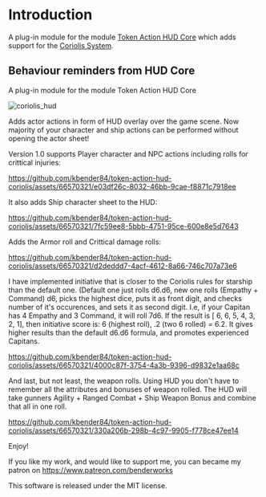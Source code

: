# Introduction

A plug-in module for the module [Token Action HUD Core](https://foundryvtt.com/packages/token-action-hud-core) which adds support for the [Coriolis System](https://foundryvtt.com/packages/yzecoriolis).

## Behaviour reminders from HUD Core
A plug-in module for the module Token Action HUD Core


![coriolis_hud](https://github.com/kbender84/token-action-hud-coriolis/assets/66570321/63ef03ca-824d-4161-ae8d-4034ea7991d9)

Adds actor actions in form of HUD overlay over the game scene. Now majority of your character and ship actions can be performed without opening the actor sheet!

Version 1.0 supports Player character and NPC actions including rolls for crittical injuries:

https://github.com/kbender84/token-action-hud-coriolis/assets/66570321/e03df26c-8032-46bb-9cae-f8871c7918ee

It also adds Ship character sheet to the HUD:


https://github.com/kbender84/token-action-hud-coriolis/assets/66570321/7fc59ee8-5bbb-4751-95ce-600e8e5d7643

Adds the Armor roll and Crittical damage rolls:

https://github.com/kbender84/token-action-hud-coriolis/assets/66570321/d2deddd7-4acf-4612-8a66-746c707a73e6

I have implemented initiative that is closer to the Coriolis rules for starship than the default one. (Default one just rolls d6.d6, new one rolls (Empathy + Command) d6, picks the highest dice, puts it as front digit, and checks number of it's occurences, and sets it as second digit.
I.e, if your Capitan has 4 Empathy and 3 Command, it will roll 7d6. If the result is [ 6, 6, 5, 4, 3, 2, 1], then initiative score is: 6 (highest roll), .2 (two 6 rolled) = 6.2. It gives higher results than the default d6.d6 formula, and promotes experienced Capitans.

https://github.com/kbender84/token-action-hud-coriolis/assets/66570321/4000c87f-3754-4a3b-9396-d9832e1aa68c

And last, but not least, the weapon rolls. Using HUD you don't have to remember all the attributes and bonuses of weapon rolled. The HUD will take gunners Agility + Ranged Combat + Ship Weapon Bonus and combine that all in one roll.

https://github.com/kbender84/token-action-hud-coriolis/assets/66570321/330a206b-298b-4c97-9905-f778ce47ee14

Enjoy! 

If you like my work, and would like to support me, you can became my patron on https://www.patreon.com/benderworks


This software is released under the MIT license.
